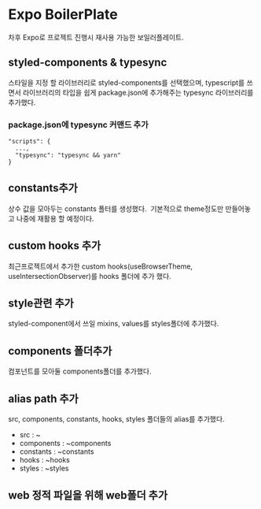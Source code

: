 # Expo BoilerPlate

차후 Expo로 프로젝트 진행시 재사용 가능한 보일러플레이트.

## styled-components & typesync

스타일을 지정 할 라이브러리로 styled-components를 선택했으며, typescript를 쓰면서 라이브러리의 타입을 쉽게 package.json에 추가해주는 typesync 라이브러리를 추가했다.

### package.json에 typesync 커맨드 추가

```
"scripts": {
  ...,
  "typesync": "typesync && yarn"
}
```

## constants추가

상수 값을 모아두는 constants 폴터를 생성했다. 
기본적으로 theme정도만 만들어놓고 나중에 재활용 할 예정이다.

## custom hooks 추가

최근프로젝트에서 추가한 custom hooks(useBrowserTheme, useIntersectionObserver)를 hooks 폴더에 추가 했다.

## style관련 추가

styled-component에서 쓰일 mixins, values를 styles폴더에 추가했다.

## components 폴더추가

컴포넌트를 모아둘 components폴더를 추가했다.

## alias path 추가

src, components, constants, hooks, styles 폴더들의 alias를 추가했다.

- src : ~
- components : ~components
- constants : ~constants
- hooks : ~hooks
- styles : ~styles

## web 정적 파일을 위해 web폴더 추가
